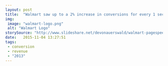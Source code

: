 ```yaml
---
layout: post
title:  "Walmart saw up to a 2% increase in conversions for every 1 second of improvement in load time. Every 100ms improvement also resulted in up to a 1% increase in revenue."
img:
 image: "walmart-logo.png"
 alt: "Walmart Logo"
storySource: "http://www.slideshare.net/devonauerswald/walmart-pagespeedslide"
date:   2015-11-04 13:27:51
tags:
 - conversion
 - revenue
 - "2013"
---
```

